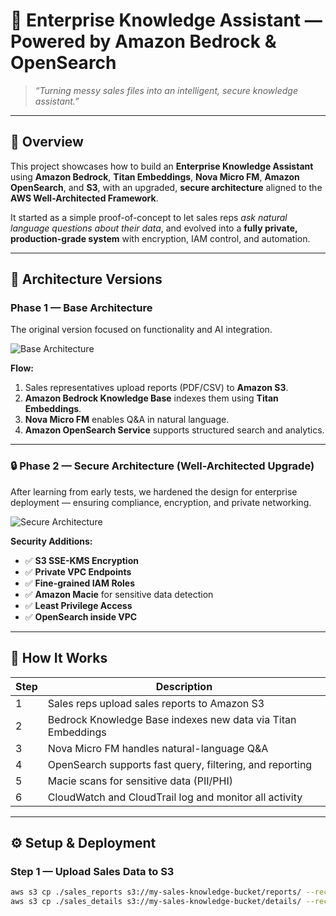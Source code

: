 # 🧠 Enterprise Knowledge Assistant — Powered by Amazon Bedrock & OpenSearch

> *“Turning messy sales files into an intelligent, secure knowledge assistant.”*

---

## 🌟 Overview

This project showcases how to build an **Enterprise Knowledge Assistant** using **Amazon Bedrock**, **Titan Embeddings**, **Nova Micro FM**, **Amazon OpenSearch**, and **S3**, with an upgraded, **secure architecture** aligned to the **AWS Well-Architected Framework**.

It started as a simple proof-of-concept to let sales reps *ask natural language questions about their data*, and evolved into a **fully private, production-grade system** with encryption, IAM control, and automation.

---

## 🚀 Architecture Versions

### Phase 1 — Base Architecture

The original version focused on functionality and AI integration.

![Base Architecture](1.png)

**Flow:**
1. Sales representatives upload reports (PDF/CSV) to **Amazon S3**.
2. **Amazon Bedrock Knowledge Base** indexes them using **Titan Embeddings**.
3. **Nova Micro FM** enables Q&A in natural language.
4. **Amazon OpenSearch Service** supports structured search and analytics.

---

### 🔒 Phase 2 — Secure Architecture (Well-Architected Upgrade)

After learning from early tests, we hardened the design for enterprise deployment — ensuring compliance, encryption, and private networking.

![Secure Architecture](2.png)

**Security Additions:**
- ✅ **S3 SSE-KMS Encryption**
- ✅ **Private VPC Endpoints**
- ✅ **Fine-grained IAM Roles**
- ✅ **Amazon Macie** for sensitive data detection
- ✅ **Least Privilege Access**
- ✅ **OpenSearch inside VPC**

---

## 🧠 How It Works

| Step | Description |
|------|--------------|
| 1 | Sales reps upload sales reports to Amazon S3 |
| 2 | Bedrock Knowledge Base indexes new data via Titan Embeddings |
| 3 | Nova Micro FM handles natural-language Q&A |
| 4 | OpenSearch supports fast query, filtering, and reporting |
| 5 | Macie scans for sensitive data (PII/PHI) |
| 6 | CloudWatch and CloudTrail log and monitor all activity |

---

## ⚙️ Setup & Deployment

### Step 1 — Upload Sales Data to S3
```bash
aws s3 cp ./sales_reports s3://my-sales-knowledge-bucket/reports/ --recursive
aws s3 cp ./sales_details s3://my-sales-knowledge-bucket/details/ --recursive
